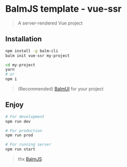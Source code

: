 # BalmJS template - vue-ssr

> A server-rendered Vue project

## Installation

```sh
npm install -g balm-cli
balm init vue-ssr my-project

cd my-project
yarn
# or
npm i
```

> (Recommended) [BalmUI](https://material.balmjs.com/) for your project

## Enjoy

```sh
# For development
npm run dev

# For production
npm run prod

# For running server
npm run start
```

> thx [BalmJS](https://balmjs.com/)
